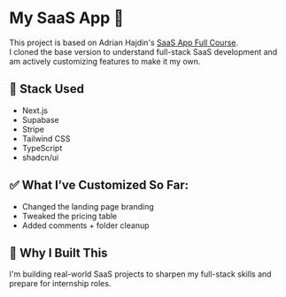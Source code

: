 # My SaaS App 🚀

This project is based on Adrian Hajdin's [SaaS App Full Course](https://www.youtube.com/watch?v=VIDEO_LINK).  
I cloned the base version to understand full-stack SaaS development and am actively customizing features to make it my own.

## 🔧 Stack Used
- Next.js
- Supabase
- Stripe
- Tailwind CSS
- TypeScript
- shadcn/ui

## ✅ What I’ve Customized So Far:
- Changed the landing page branding
- Tweaked the pricing table
- Added comments + folder cleanup

## 🎯 Why I Built This
I'm building real-world SaaS projects to sharpen my full-stack skills and prepare for internship roles.
